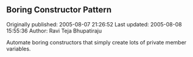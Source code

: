 ## Boring Constructor Pattern

Originally published: 2005-08-07 21:26:52
Last updated: 2005-08-08 15:55:36
Author: Ravi Teja Bhupatiraju

Automate boring constructors that simply create lots of private member variables.